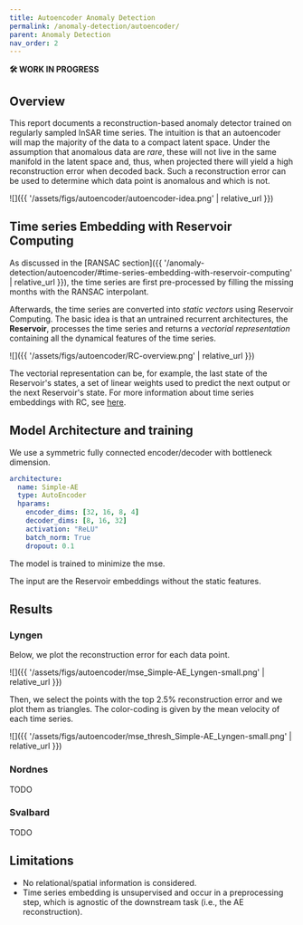 ```yaml
---
title: Autoencoder Anomaly Detection
permalink: /anomaly-detection/autoencoder/
parent: Anomaly Detection
nav_order: 2
---
```


**🛠️ WORK IN PROGRESS**

## Overview

This report documents a reconstruction-based anomaly detector trained on regularly sampled InSAR time series.
The intuition is that an autoencoder will map the majority of the data to a compact latent space.
Under the assumption that anomalous data are *rare*, these will not live in the same manifold in the latent space and, thus, when projected there will yield a high reconstruction error when decoded back.
Such a reconstruction error can be used to determine which data point is anomalous and which is not.

![]({{ '/assets/figs/autoencoder/autoencoder-idea.png' | relative_url }})

## Time series Embedding with Reservoir Computing

As discussed in the [RANSAC section]({{ '/anomaly-detection/autoencoder/#time-series-embedding-with-reservoir-computing' | relative_url }}), the time series are first pre-processed by filling the missing months with the RANSAC interpolant.

Afterwards, the time series are converted into *static vectors* using Reservoir Computing.
The basic idea is that an untrained recurrent architectures, the **Reservoir**, processes the time series and returns a *vectorial representation* containing all the dynamical features of the time series.

![]({{ '/assets/figs/autoencoder/RC-overview.png' | relative_url }})

The vectorial representation can be, for example, the last state of the Reservoir's states, a set of linear weights used to predict the next output or the next Reservoir's state.
For more information about time series embeddings with RC, see [here](https://filippomb.github.io/python-time-series-handbook/notebooks/12/classification-clustering.html#time-series-embedding).

## Model Architecture and training

We use a symmetric fully connected encoder/decoder with bottleneck dimension.

```yaml
architecture:
  name: Simple-AE
  type: AutoEncoder
  hparams:
    encoder_dims: [32, 16, 8, 4]
    decoder_dims: [8, 16, 32]
    activation: "ReLU"
    batch_norm: True
    dropout: 0.1
```

The model is trained to minimize the mse.

The input are the Reservoir embeddings without the static features.

## Results

### Lyngen

Below, we plot the reconstruction error for each data point.

![]({{ '/assets/figs/autoencoder/mse_Simple-AE_Lyngen-small.png' | relative_url }})

Then, we select the points with the top $2.5\%$ reconstruction error and we plot them as triangles. The color-coding is given by the mean velocity of each time series.

![]({{ '/assets/figs/autoencoder/mse_thresh_Simple-AE_Lyngen-small.png' | relative_url }})

### Nordnes

TODO

### Svalbard

TODO

## Limitations

- No relational/spatial information is considered.
- Time series embedding is unsupervised and occur in a preprocessing step, which is agnostic of the downstream task (i.e., the AE reconstruction).
